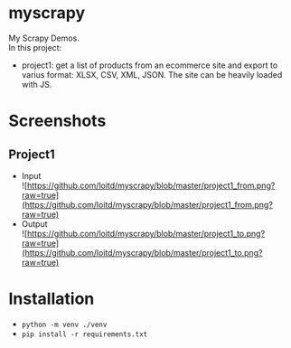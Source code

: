 # myscrapy
My Scrapy Demos.  
In this project:  
* project1: get a list of products from an ecommerce site and export to varius format: XLSX, CSV, XML, JSON. The site can be heavily loaded with JS.  
# Screenshots
## Project1
* Input  
![https://github.com/loitd/myscrapy/blob/master/project1_from.png?raw=true](https://github.com/loitd/myscrapy/blob/master/project1_from.png?raw=true)  
* Output  
![https://github.com/loitd/myscrapy/blob/master/project1_to.png?raw=true](https://github.com/loitd/myscrapy/blob/master/project1_to.png?raw=true)  
# Installation
* `python -m venv ./venv`
* `pip install -r requirements.txt`